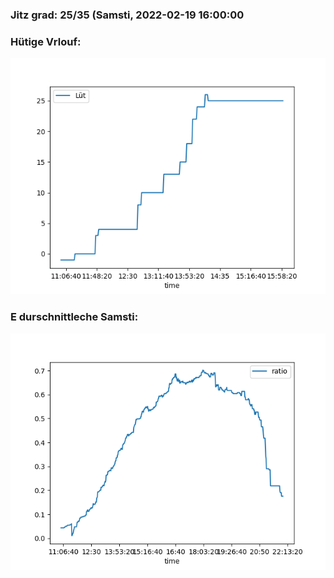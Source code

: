 ### Jitz grad: 25/35 (Samsti, 2022-02-19 16:00:00

### Hütige Vrlouf:
![Graph](Today.png)

### E durschnittleche Samsti:
![Graph](Samsti.png)